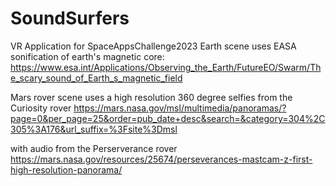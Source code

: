 # SoundSurfers
 VR Application for SpaceAppsChallenge2023
 Earth scene uses EASA sonification of earth's magnetic core: https://www.esa.int/Applications/Observing_the_Earth/FutureEO/Swarm/The_scary_sound_of_Earth_s_magnetic_field

 Mars rover scene uses a high resolution 360 degree selfies from the Curiosity rover
 https://mars.nasa.gov/msl/multimedia/panoramas/?page=0&per_page=25&order=pub_date+desc&search=&category=304%2C305%3A176&url_suffix=%3Fsite%3Dmsl
 
 with audio from the Perserverance rover 
 https://mars.nasa.gov/resources/25674/perseverances-mastcam-z-first-high-resolution-panorama/
